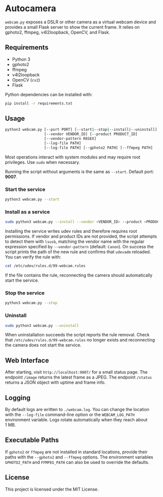 # Autocamera

`webcam.py` exposes a DSLR or other camera as a virtual webcam device and
provides a small Flask server to show the current frame. It relies on gphoto2,
ffmpeg, v4l2loopback, OpenCV, and Flask.

## Requirements

- Python 3
- gphoto2
- ffmpeg
- v4l2loopback
- OpenCV (`cv2`)
- Flask

Python dependencies can be installed with:

```bash
pip install -r requirements.txt
```

## Usage

```bash
python3 webcam.py [--port PORT] [--start|--stop|--install|--uninstall]
                  [--vendor VENDOR_ID] [--product PRODUCT_ID]
                  [--vendor-pattern REGEX]
                  [--log-file PATH]
                  [--log-file PATH] [--gphoto2 PATH] [--ffmpeg PATH]
```

Most operations interact with system modules and may require root privileges.
Use `sudo` when necessary.

Running the script without arguments is the same as `--start`.
Default port: **9007**.

### Start the service

```bash
python3 webcam.py --start
```

### Install as a service

```bash
sudo python3 webcam.py --install --vendor <VENDOR_ID> --product <PRODUCT_ID>
```

Installing the service writes udev rules and therefore requires root
permissions. If vendor and product IDs are not provided, the script attempts to
detect them with `lsusb`, matching the vendor name with the regular expression
specified by `--vendor-pattern` (default: `Canon`).
On success the script prints the path of the new rule and confirms that
`udevadm` reloaded. You can verify the rule with:

```bash
cat /etc/udev/rules.d/99-webcam.rules
```

If the file contains the rule, reconnecting the camera should automatically
start the service.

### Stop the service

```bash
python3 webcam.py --stop
```

### Uninstall

```bash
sudo python3 webcam.py --uninstall
```

When uninstallation succeeds the script reports the rule removal. Check that
`/etc/udev/rules.d/99-webcam.rules` no longer exists and reconnecting the camera
does not start the service.

## Web Interface

After starting, visit `http://localhost:9007/` for a small status page.
The endpoint `/image` returns the latest frame as a JPEG.
The endpoint `/status` returns a JSON object with uptime and frame info.

## Logging

By default logs are written to `./webcam.log`. You can change the location with
the `--log-file` command-line option or the `WEBCAM_LOG_PATH` environment
variable. Logs rotate automatically when they reach about 1&nbsp;MB.

## Executable Paths

If `gphoto2` or `ffmpeg` are not installed in standard locations, provide their
paths with the `--gphoto2` and `--ffmpeg` options. The environment variables
`GPHOTO2_PATH` and `FFMPEG_PATH` can also be used to override the defaults.

## License

This project is licensed under the MIT License.
